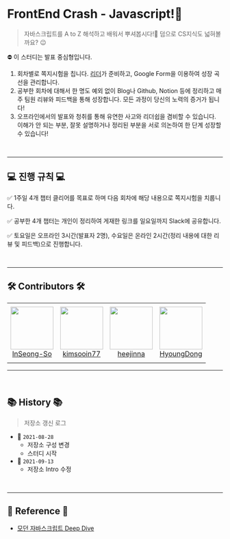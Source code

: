 # FrontEnd Crash - Javascript!:hammer:
> 자바스크립트를 A to Z 해석하고 배워서 뿌셔봅시다!:mag_right: 덤으로 CS지식도 넓혀볼까요? :wink:

⛔️ 이 스터디는 발표 중심형입니다.
1. 회차별로 쪽지시험을 칩니다. [리더](https://github.com/InSeong-So)가 준비하고, Google Form을 이용하여 성장 곡선을 관리합니다.
2. 공부한 회차에 대해서 한 명도 예외 없이 Blog나 Github, Notion 등에 정리하고 매주 팀원 리뷰와 피드백을 통해 성장합니다. 모든 과정이 당신의 노력의 증거가 됩니다!
3. 오프라인에서의 발표와 청취를 통해 유연한 사고와 리더쉽을 겸비할 수 있습니다. 이해가 안 되는 부분, 잘못 설명하거나 정리된 부분을 서로 의논하여 한 단계 성장할 수 있습니다!
<!-- 
<br>
<hr>

:blue_book:TOC가 들어갈 자리입니다. -->

<!-- START doctoc -->
<!-- ref: https://github.com/technote-space/toc-generator -->
<!-- END doctoc -->

<br>
<hr>

## 💻 진행 규칙 💻

✅ 1주일 4개 챕터 클리어를 목표로 하며 다음 회차에 해당 내용으로 쪽지시험을 치룹니다.

✅ 공부한 4개 챕터는 개인이 정리하여 게재한 링크를 일요일까지 Slack에 공유합니다.

✅ 토요일은 오프라인 3시간(발표자 2명), 수요일은 온라인 2시간(정리 내용에 대한 리뷰 및 피드백)으로 진행합니다.

<br>
<hr>

## 🛠 Contributors 🛠

<table align="center">
    <tr height="140px">
        <td align="center">
            <a href="https://github.com/InSeong-So"><img height="100px" width="100px" src="https://avatars.githubusercontent.com/u/18283006?v=4"/></a>
            <br />
            <a href="https://github.com/InSeong-So">InSeong-So</a>
        </td>
        <td align="center">
            <a href="https://github.com/kimsooin77"><img height="100px" width="100px" src="https://avatars.githubusercontent.com/u/82991292?v=4"/></a>
            <br />
            <a href="https://github.com/kimsooin77">kimsooin77</a>
        </td>
        <td align="center">
            <a href="https://github.com/heejinna"><img height="100px" width="100px" src="https://avatars.githubusercontent.com/u/87808507?v=4"/></a>
            <br />
            <a href="https://github.com/heejinna">heejinna</a>
        </td>
        <td align="center">
            <a href="https://github.com/HyoungDong"><img height="100px" width="100px" src="https://avatars.githubusercontent.com/u/52812307?v=4"/></a>
            <br />
            <a href="https://github.com/HyoungDong">HyoungDong</a>
        </td>
    </tr>
</table>

<hr>
<br>

## 📚 History 📚
> 저장소 갱신 로그

- 🔧 `2021-08-28`
  - 저장소 구성 변경
  - 스터디 시작
- 🔧 `2021-09-13`
  - 저장소 Intro 수정

<br>
<hr>

## 🔗 Reference 🔗
- [모던 자바스크립트 Deep Dive](http://www.yes24.com/Product/Goods/92742567)